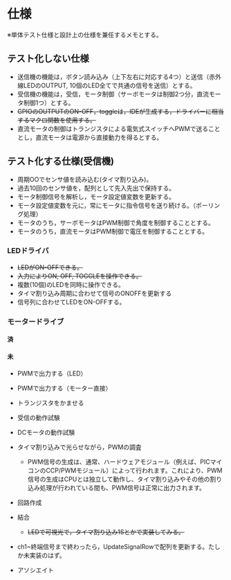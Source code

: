 
# 仕様

※単体テスト仕様と設計上の仕様を兼任するメモとする。

## テスト化しない仕様

- 送信機の機能は，ボタン読み込み（上下左右に対応する4つ）と送信（赤外線LEDのOUTPUT, 10個のLED全てで共通の信号を送信）とする。
- 受信機の機能は，受信，モータ制御（サーボモータは制御2つ分，直流モータ制御1つ）とする。
- ~~GPIOのOUTPUTのON-OFF，toggleは，IDEが生成する，ドライバーに相当するマクロ関数を使用する。~~
- 直流モータの制御はトランジスタによる電気式スイッチへPWMで送ることとし，直流モータは電源から直接動力を得るとする。

## テスト化する仕様(受信機)

- 周期OOでセンサ値を読み込む(タイマ割り込み)。
- 過去10回のセンサ値を，配列として先入先出で保持する。
- モータ制御信号を解析し，モータ設定値変数を更新する。
- モータ設定値変数を元に，常にモータに指令信号を送り続ける。（ポーリング処理）
- モータのうち，サーボモータはPWM制御で角度を制御することとする。
- モータのうち，直流モータはPWM制御で電圧を制御することとする。


### LEDドライバ

- ~~LEDがON-OFFできる。~~
- ~~入力によりON, OFF, TOGGLEを操作できる。~~
- 複数(10個)のLEDを同時に操作できる。
- タイマ割り込み周期に合わせて信号のONOFFを更新する
- 信号列に合わせてLEDをON-OFFする。

### モータードライブ

#### 済

#### 未

- PWMで出力する（LED）
- PWMで出力する（モーター直接）
- トランジスタをかませる

- 受信の動作試験
- DCモータの動作試験
- タイマ割り込みで光らせながら，PWMの調査
    - PWM信号の生成は、通常、ハードウェアモジュール（例えば、PICマイコンのCCP/PWMモジュール）によって行われます。これにより、PWM信号の生成はCPUとは独立して動作し、タイマ割り込みやその他の割り込み処理が行われている間も、PWM信号は正常に出力されます。

- 回路作成

- 結合
    - ~~LEDで可視光で，タイマ割り込み1Sとかで実装してみる。~~
- ch1~終端信号まで終わったら，UpdateSignalRowで配列を更新する。たしか未実装のはず。

- アソシエイト
